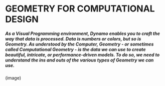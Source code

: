 # GEOMETRY FOR COMPUTATIONAL DESIGN

##### As a Visual Programming environment, Dynamo enables you to craft the way that data is processed. Data is numbers or colors, but so is Geometry. As understood by the Computer, Geometry - or sometimes called Computational Geometry - is the data we can use to create beautiful, intricate, or performance-driven models. To do so, we need to understand the ins and outs of the various types of Geometry we can use.

(image)
